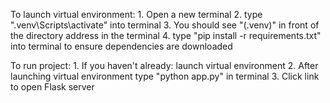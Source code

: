 To launch virtual environment:
    1. Open a new terminal
    2. type ".venv\Scripts\activate" into terminal
    3. You should see "(.venv)" in front of the directory address in the terminal
    4. type "pip install -r requirements.txt" into terminal to ensure dependencies are downloaded

To run project:
    1. If you haven't already: launch virtual environment
    2. After launching virtual environment type "python app.py" in terminal
    3. Click link to open Flask server